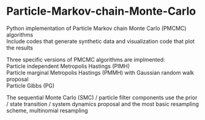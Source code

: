 # Particle-Markov-chain-Monte-Carlo
Python implementation of Particle Markov chain Monte Carlo (PMCMC) algorithms  
Include codes that generate synthetic data and visualization code that plot the results

Three specific versions of PMCMC algorithms are implmented:  
Particle independent Metropolis Hastings (PIMH)  
Particle marginal Metropolis Hastings (PMMH) with Gaussian random walk proposal  
Particle Gibbs (PG)  

The sequential Monte Carlo (SMC) / particle filter components use the prior / state transition / system dynamics proposal and the most basic resampling scheme, multinomial resampling
